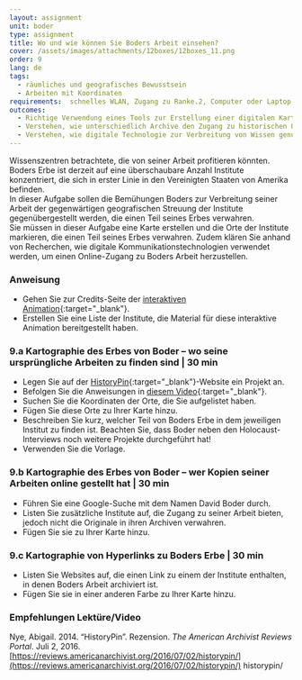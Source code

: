 ```yaml
---
layout: assignment
unit: boder
type: assignment
title: Wo und wie können Sie Boders Arbeit einsehen?
cover: /assets/images/attachments/12boxes/12boxes_11.png
order: 9
lang: de
tags: 
  - räumliches und geografisches Bewusstsein
  - Arbeiten mit Koordinaten
requirements:  schnelles WLAN, Zugang zu Ranke.2, Computer oder Laptop, Anwendung auf Computer oder Laptop zum Abspielen von Videos
outcomes: 
  - Richtige Verwendung eines Tools zur Erstellung einer digitalen Karte.
  - Verstehen, wie unterschiedlich Archive den Zugang zu historischen Quellen verwalten.
  - Verstehen, wie digitale Technologie zur Verbreitung von Wissen genutzt werden kann. 
---
```


Wissenszentren betrachtete, die von seiner Arbeit profitieren könnten. Boders Erbe ist derzeit auf eine überschaubare Anzahl Institute konzentriert, die sich in erster Linie in den Vereinigten Staaten von Amerika befinden.  
In dieser Aufgabe sollen die Bemühungen Boders zur Verbreitung seiner Arbeit der gegenwärtigen geografischen Streuung der Institute gegenübergestellt werden, die einen Teil seines Erbes verwahren.  
Sie müssen in dieser Aufgabe eine Karte erstellen und die Orte der Institute markieren, die einen Teil seines Erbes verwahren. Zudem klären Sie anhand von Recherchen, wie digitale Kommunikationstechnologien verwendet werden, um einen Online-Zugang zu Boders Arbeit herzustellen.

<!-- more -->

<!-- briefing-student -->

### Anweisung
<!-- section-contents -->

- Gehen Sie zur Credits-Seite der [interaktiven Animation](https://ranke2.uni.lu/klynt/de/#Intro){:target="_blank"}. 
- Erstellen Sie eine Liste der Institute, die Material für diese interaktive Animation bereitgestellt haben.  

<!-- section -->

### 9.a  Kartographie des Erbes von Boder – wo seine ursprüngliche Arbeiten zu finden sind | 30 min
<!-- section-contents -->

- Legen Sie auf der [HistoryPin](https://www.historypin.org/en/){:target="_blank"}-Website ein Projekt an. 
- Befolgen Sie die Anweisungen in [diesem Video](https://youtu.be/VKWBDMLhjSk){:target="_blank"}. 
- Suchen Sie die Koordinaten der Orte, die Sie aufgelistet haben.
- Fügen Sie diese Orte zu Ihrer Karte hinzu.
- Beschreiben Sie kurz, welcher Teil von Boders Erbe in dem jeweiligen Institut zu finden ist. Beachten Sie, dass Boder neben den Holocaust-Interviews noch weitere Projekte durchgeführt hat!
- Verwenden Sie die Vorlage.

<!-- section -->

### 9.b  Kartographie des Erbes von Boder – wer Kopien seiner Arbeiten online gestellt hat | 30 min
<!-- section-contents -->

- Führen Sie eine Google-Suche mit dem Namen David Boder durch.
- Listen Sie zusätzliche Institute auf, die Zugang zu seiner Arbeit bieten, jedoch nicht die Originale in ihren Archiven verwahren.
- Fügen Sie sie zu Ihrer Karte hinzu.

<!-- section -->

### 9.c  Kartographie von Hyperlinks zu Boders Erbe | 30 min
<!-- section-contents -->

- Listen Sie Websites auf, die einen Link zu einem der Institute enthalten, in denen Boders Arbeit archiviert ist. 
- Fügen Sie sie in einer anderen Farbe zu Ihrer Karte hinzu. 

<!-- section -->

### Empfehlungen Lektüre/Video
<!-- section-contents -->

Nye, Abigail. 2014. “HistoryPin”. Rezension. *The American Archivist Reviews Portal*. Juli 2, 2016.
[https://reviews.americanarchivist.org/2016/07/02/historypin/](https://reviews.americanarchivist.org/2016/07/02/historypin/) historypin/ 

<!-- briefing-teacher -->
